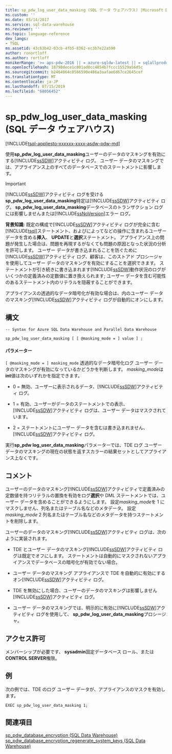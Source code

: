 ```yaml
---
title: sp_pdw_log_user_data_masking (SQL データ ウェアハウス) |Microsoft Docs
ms.custom: ''
ms.date: 03/14/2017
ms.service: sql-data-warehouse
ms.reviewer: ''
ms.topic: language-reference
dev_langs:
- TSQL
ms.assetid: 43c63b42-03cb-4fb5-8362-ec3b7e22a590
author: ronortloff
ms.author: rortloff
monikerRange: '>= aps-pdw-2016 || = azure-sqldw-latest || = sqlallproducts-allversions'
ms.openlocfilehash: 18798dece1c801ad0cc4854b7fccc15529a56d5c
ms.sourcegitcommit: b2464064c0566590e486a3aafae6d67ce2645cef
ms.translationtype: MT
ms.contentlocale: ja-JP
ms.lasthandoff: 07/15/2019
ms.locfileid: "68056452"
---
```

# <a name="sppdwloguserdatamasking-sql-data-warehouse"></a>sp_pdw_log_user_data_masking (SQL データ ウェアハウス)
[!INCLUDE[tsql-appliesto-xxxxxx-xxxx-asdw-pdw-md](../../includes/tsql-appliesto-xxxxxx-xxxx-asdw-pdw-md.md)]

  使用**sp_pdw_log_user_data_masking**ユーザーのデータのマスキングを有効にする[!INCLUDE[ssSDW](../../includes/sssdw-md.md)]アクティビティ ログ。 ユーザー データのマスキングでは、アプライアンス上のすべてのデータベースでのステートメントに影響します。  
  
> [!IMPORTANT]  
>  [!INCLUDE[ssSDW](../../includes/sssdw-md.md)]アクティビティ ログを受ける**sp_pdw_log_user_data_masking**特定は[!INCLUDE[ssSDW](../../includes/sssdw-md.md)]アクティビティ ログ。 **sp_pdw_log_user_data_masking**データベースのトランザクション ログには影響しませんまたは[!INCLUDE[ssNoVersion](../../includes/ssnoversion-md.md)]エラー ログ。  
  
 **背景知識:** 既定の構成で[!INCLUDE[ssSDW](../../includes/sssdw-md.md)]アクティビティ ログが完全に含む[!INCLUDE[tsql](../../includes/tsql-md.md)]ステートメント、およびによってなどの操作に含まれるユーザー データを含める**挿入**、 **UPDATE**と**選択**ステートメント。 アプライアンス上の問題が発生した場合は、問題を再現するがなくても問題の原因となった状況の分析を許可します。 ユーザー データが書き込まれることを防ぐために[!INCLUDE[ssSDW](../../includes/sssdw-md.md)]アクティビティ ログ、顧客は、このストアド プロシージャを使用してユーザー データのマスキングを有効にすることを選択できます。 ステートメントが引き続きに書き込まれます[!INCLUDE[ssSDW](../../includes/sssdw-md.md)]動作状況のログがいくつかの定義済みの定数値に置き換えられます; ユーザー データを含む可能性のあるステートメント内のリテラルを隠蔽することができます。  
  
 アプライアンスの透過的なデータ暗号化が有効な場合は、内のユーザー データのマスキング[!INCLUDE[ssSDW](../../includes/sssdw-md.md)]アクティビティ ログが自動的にオンにします。  
  
## <a name="syntax"></a>構文  
  
```  
-- Syntax for Azure SQL Data Warehouse and Parallel Data Warehouse  
  
sp_pdw_log_user_data_masking [ [ @masking_mode = ] value ] ;  
```  
  
#### <a name="parameters"></a>パラメーター  
`[ @masking_mode = ] masking_mode` 透過的なデータ暗号化ログ ユーザー データのマスキングが有効になっているかどうかを判断します。 *masking_mode*は**int**値は次のいずれかを指定できます。  
  
-   0 = 無効、ユーザーに表示されるデータ、[!INCLUDE[ssSDW](../../includes/sssdw-md.md)]アクティビティ ログ。  
  
-   1 = 有効、ユーザーがデータのステートメントでの表示、[!INCLUDE[ssSDW](../../includes/sssdw-md.md)]アクティビティ ログは、ユーザー データはマスクされています。  
  
-   2 = ステートメントにユーザー データを含むは書き込まれません、[!INCLUDE[ssSDW](../../includes/sssdw-md.md)]アクティビティ ログ。  
  
 実行**sp_pdw log_user_data_masking**パラメーターでは、TDE ログ ユーザー データのマスキングの現在の状態を返すスカラーの結果セットとしてアプライアンス上なくです。  
  
## <a name="remarks"></a>コメント  
 ユーザーのデータのマスキング[!INCLUDE[ssSDW](../../includes/sssdw-md.md)]アクティビティで定義済みの定数値を持つリテラルの置換を有効をログ**選択**や DML ステートメントでは、ユーザー データを含めることができるようにします。 設定*masking_mode*を 1 にマスクしません、列名またはテーブル名などのメタデータ。 設定*masking_mode* 2 列名またはテーブル名などのメタデータを持つステートメントを削除します。  
  
 ユーザーのデータのマスキング[!INCLUDE[ssSDW](../../includes/sssdw-md.md)]アクティビティ ログは、次のように実装されます。  
  
-   TDE とユーザー データのマスキング[!INCLUDE[ssSDW](../../includes/sssdw-md.md)]アクティビティ ログは既定でオフにします。 ステートメントは自動的にマスクされないアプライアンスでデータベースの暗号化が有効でない場合。  
  
-   ユーザー データのマスキング アプライアンスで TDE を自動的に有効にするオン[!INCLUDE[ssSDW](../../includes/sssdw-md.md)]アクティビティ ログ。  
  
-   TDE を無効にした場合、ユーザーのデータのマスキングは影響しません[!INCLUDE[ssSDW](../../includes/sssdw-md.md)]アクティビティ ログ。  
  
-   ユーザー データのマスキングでは、明示的に有効に[!INCLUDE[ssSDW](../../includes/sssdw-md.md)]アクティビティ ログを使用して、 **sp_pdw_log_user_data_masking**プロシージャ。  
  
## <a name="permissions"></a>アクセス許可  
 メンバーシップが必要です、 **sysadmin**固定データベース ロール、または**CONTROL SERVER**権限。  
  
## <a name="example"></a>例  
 次の例では、TDE のログ ユーザー データが、アプライアンスのマスクを有効します。  
  
```  
EXEC sp_pdw_log_user_data_masking 1;  
```  
  
## <a name="see-also"></a>関連項目  
 [sp_pdw_database_encryption &#40;SQL Data Warehouse&#41;](../../relational-databases/system-stored-procedures/sp-pdw-database-encryption-sql-data-warehouse.md)   
 [sp_pdw_database_encryption_regenerate_system_keys &#40;SQL Data Warehouse&#41;](../../relational-databases/system-stored-procedures/sp-pdw-database-encryption-regenerate-system-keys-sql-data-warehouse.md)  
  
  
